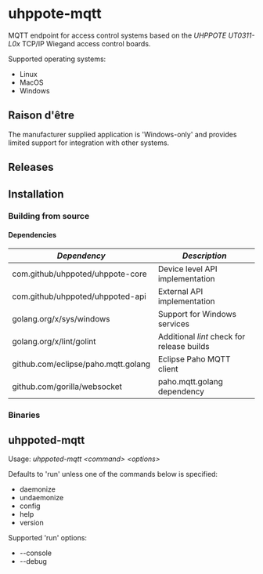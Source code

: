 # uhppote-mqtt

MQTT endpoint for access control systems based on the *UHPPOTE UT0311-L0x* TCP/IP Wiegand access control boards. 

Supported operating systems:
- Linux
- MacOS
- Windows

## Raison d'être

The manufacturer supplied application is 'Windows-only' and provides limited support for integration with other
systems.

## Releases

## Installation

### Building from source

#### Dependencies

| *Dependency*                        | *Description*                                          |
| ----------------------------------- | ------------------------------------------------------ |
| com.github/uhppoted/uhppote-core    | Device level API implementation                        |
| com.github/uhppoted/uhppoted-api    | External API implementation                            |
| golang.org/x/sys/windows            | Support for Windows services                           |
| golang.org/x/lint/golint            | Additional *lint* check for release builds             |
| github.com/eclipse/paho.mqtt.golang | Eclipse Paho MQTT client                               |
| github.com/gorilla/websocket        | paho.mqtt.golang dependency                            |

### Binaries

## uhppoted-mqtt

Usage: *uhppoted-mqtt \<command\> \<options\>*

Defaults to 'run' unless one of the commands below is specified: 

- daemonize
- undaemonize
- config
- help
- version

Supported 'run' options:
- --console
- --debug

